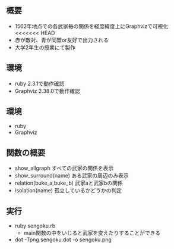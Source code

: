 ## 概要
* 1562年地点での各武家毎の関係を経度緯度上にGraphvizで可視化
<<<<<<< HEAD
* 赤が敵対、青が同盟or友好で出力される
* 大学2年生の授業にて製作

## 環境
* ruby 2.3.1で動作確認
* Graphviz 2.38.0で動作確認

## 環境
* ruby
* Graphviz

## 関数の概要
* show\_allgraph すべての武家の関係を表示
* show\_surround(name) ある武家の周辺のみ表示
* relation(buke\_a,buke\_b) 武家aと武家bの関係
* isolation(name) 孤立しているかどうかの判定

## 実行
* ruby sengoku.rb
    * main関数の中をいじると武家を変えたりすることができる
* dot -Tpng sengoku.dot -o sengoku.png

